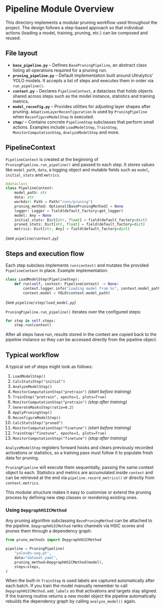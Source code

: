 # Pipeline Module Overview

This directory implements a modular pruning workflow used throughout the project. The design follows a step-based approach so that individual actions (loading a model, training, pruning, etc.) can be composed and reused.

## File layout

- **`base_pipeline.py`** – Defines `BasePruningPipeline`, an abstract class listing all operations required for a pruning run.
- **`pruning_pipeline.py`** – Default implementation built around Ultralytics' YOLO models. It accepts a list of steps and executes them in order via `run_pipeline()`.
- **`context.py`** – Declares `PipelineContext`, a dataclass that holds objects shared across steps such as the model instance, statistics and training metrics.
- **`model_reconfig.py`** – Provides utilities for adjusting layer shapes after pruning. `AdaptiveLayerReconfiguration` is used by `PruningPipeline` when `ReconfigureModelStep` is executed.
- **`step/`** – Contains concrete `PipelineStep` subclasses that perform small actions. Examples include `LoadModelStep`, `TrainStep`, `MonitorComputationStep`, `AnalyzeModelStep` and more.

## PipelineContext

`PipelineContext` is created at the beginning of `PruningPipeline.run_pipeline()` and passed to each step. It stores values like `model_path`, `data`, a logging object and mutable fields such as `model`, `initial_stats` and `metrics`.

```python
@dataclass
class PipelineContext:
    model_path: str
    data: str
    workdir: Path = Path("runs/pruning")
    pruning_method: Optional[BasePruningMethod] = None
    logger: Logger = field(default_factory=get_logger)
    model: Any = None
    initial_stats: Dict[str, float] = field(default_factory=dict)
    pruned_stats: Dict[str, float] = field(default_factory=dict)
    metrics: Dict[str, Any] = field(default_factory=dict)
```

*(see `pipeline/context.py`)*

## Steps and execution flow

Each step subclass implements `run(context)` and mutates the provided `PipelineContext` in place. Example implementation:

```python
class LoadModelStep(PipelineStep):
    def run(self, context: PipelineContext) -> None:
        context.logger.info("Loading model from %s", context.model_path)
        context.model = YOLO(context.model_path)
```

*(see `pipeline/step/load_model.py`)*

`PruningPipeline.run_pipeline()` iterates over the configured steps:

```python
for step in self.steps:
    step.run(context)
```

After all steps have run, results stored in the context are copied back to the pipeline instance so they can be accessed directly from the pipeline object.

## Typical workflow

A typical set of steps might look as follows:

1. `LoadModelStep()`
2. `CalcStatsStep("initial")`
3. `AnalyzeModelStep()`
4. `MonitorComputationStep("pretrain")` *(start before training)*
5. `TrainStep("pretrain", epochs=1, plots=True)`
6. `MonitorComputationStep("pretrain")` *(stop after training)*
7. `GenerateMasksStep(ratio=0.2)`
8. `ApplyPruningStep()`
9. `ReconfigureModelStep()`
10. `CalcStatsStep("pruned")`
11. `MonitorComputationStep("finetune")` *(start before training)*
12. `TrainStep("finetune", epochs=3, plots=True)`
13. `MonitorComputationStep("finetune")` *(stop after training)*

`AnalyzeModelStep` registers forward hooks and clears previously recorded
activations or statistics, so a training pass must follow it to populate fresh
data for pruning.

`PruningPipeline` will execute them sequentially, passing the same context object to each. Statistics and metrics are accumulated inside `context` and can be retrieved at the end via `pipeline.record_metrics()` or directly from `context.metrics`.

This modular structure makes it easy to customise or extend the pruning process by defining new step classes or reordering existing ones.

### Using ``DepgraphHSICMethod``

Any pruning algorithm subclassing ``BasePruningMethod`` can be attached to the pipeline. ``DepgraphHSICMethod`` ranks channels via HSIC scores and prunes them through a dependency graph:

```python
from prune_methods import DepgraphHSICMethod

pipeline = PruningPipeline(
    "yolov8n-seg.pt",
    data="dataset.yaml",
    pruning_method=DepgraphHSICMethod(model),
    steps=steps,
)
```
When the built-in ``TrainStep`` is used labels are captured automatically after
each batch. If you train the model manually remember to call
``DepgraphHSICMethod.add_labels`` so that activations and targets stay aligned.
If the training routine returns a new model object the pipeline automatically
rebuilds the dependency graph by calling ``analyze_model()`` again.

